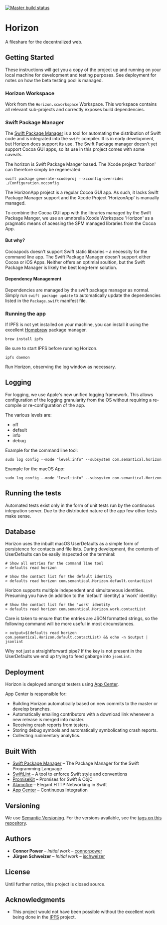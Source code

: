 [![Master build status](https://build.appcenter.ms/v0.1/apps/698105ed-4847-4884-a9b2-3c22ae326101/branches/master/badge)](https://appcenter.ms)

# Horizon

A fileshare for the decentralized web.

## Getting Started

These instructions will get you a copy of the project up and running on your
local machine for development and testing purposes. See deployment for notes
on how the beta testing pool is managed.

### Horizon Workspace

Work from the `Horizon.xcworkspace` Workspace. This workspace contains all
relevant sub-projects and correctly exposes build dependencies.

### Swift Package Manager

The [Swift Package Manager](https://swift.org/package-manager/) is a tool for
automating the distribution of Swift code and is integrated into the `swift`
compiler. It is in early development, but Horizon does support its use. The
Swift Package manager doesn't yet support Cocoa GUI apps, so its use in this
project comes with some caveats.

The horizon is Swift Package Manger based. The Xcode project 'horizon'
can therefore simply be regenerated:

    swift package generate-xcodeproj --xcconfig-overrides ./Configuration.xcconfig

The HorizonApp project is a regular Cocoa GUI app. As such, it lacks Swift
Package Manager support and the Xcode Project 'HorizonApp' is manually managed.

To combine the Cocoa GUI app with the libraries managed by the Swift Package
Manger, we use an umnbrella Xcode Workspace 'Horizon' as a pragmatic means of
acessing the SPM managed libraries from the Cocoa App.

#### But why?

Cocoapods doesn't support Swift static libraries – a necessity for the command
line app. The Swift Package Manager doesn't support either Cocoa or iOS Apps.
Neither offers an optimial soultion, but the Swift Package Manager is likely
the best long-term solution.

#### Dependency Management

Dependencies are managed by the swift package manager as normal. Simply run
`swift package update` to automatically update the dependencies listed in
the `Package.swift` manifest file.

### Running the app

If IPFS is not yet installed on your machine, you can install it using the
excellent [Homebrew](https://brew.sh) package manager.

```
brew install ipfs
```

Be sure to start IPFS before running Horizon.

```
ipfs daemon
```

Run Horizon, observing the log window as necessary.

## Logging

For logging, we use Apple's new unified logging framework. This allows
configuration of the logging granularity from the OS without requiring
a re-compile or re-configuration of the app.

The various levels are:

- off
- default
- info
- debug

Example for the command line tool:

    sudo log config --mode "level:info" --subsystem com.semantical.horizon

Example for the macOS App:

    sudo log config --mode "level:info" --subsystem com.semantical.Horizon

## Running the tests

Automated tests exist only in the form of unit tests run by the continuous
integration server. Due to the distributed nature of the app few other tests
make sense.

## Database

Horizon uses the inbuilt macOS UserDefaults as a simple form of persistence
for contacts and file lists. During development, the contents of UserDefaults
can be easily inspected on the terminal:

    # Show all entries for the command line tool
    > defaults read horizon

    # Show the contact list for the default identity
    > defaults read horizon com.semantical.Horizon.default.contactList

Horizon supports multiple independent and simultaneous identities. Presuming
you have (in addition to the 'default' identity) a 'work' identitiy:

    # Show the contact list for the 'work' identity
    > defaults read horizon com.semantical.Horizon.work.contactList

Care is taken to ensure that the entries are JSON formatted strings, so the
following command will be more useful in most circumstances.

    > output=$(defaults read horizon com.semantical.Horizon.default.contactList) && echo -n $output | jsonlint

Why not just a straightforward pipe? If the key is not present in the UserDefaults
we end up trying to feed gabarge into `jsonLint`.

## Deployment

Horizon is deployed amongst testers using [App Center](https://appcenter.ms).

App Center is responsible for:

- Building Horizon automatically based on new commits to the master or
  develop branches.
- Automatically emailing contributors with a download link whenever a new
  release is merged into master.
- Receiving crash reports from testers.
- Storing debug symbols and automatically symbolicating crash reports.
- Collecting rudimentary analytics.

## Built With

* [Swift Package Manager](https://swift.org/package-manager/) – The Package Manager for the Swift Programming Language
* [SwiftLint](https://github.com/realm/SwiftLint) – A tool to enforce Swift style and conventions
* [PromiseKit](https://github.com/mxcl/PromiseKit) – Promises for Swift & ObjC
* [Alamofire](https://github.com/Alamofire/Alamofire) – Elegant HTTP Networking in Swift
* [App Center](https://appcenter.ms) – Continuous Integration

## Versioning

We use [Semantic Versioning](http://semver.org/). For the versions available,
see the [tags on this repository](https://github.com/connorpower/Horizon/tags).

## Authors

* **Connor Power** – *Initial work* – [connorpower](https://github.com/connorpower)
* **Jürgen Schweizer** – *Initial work* – [jschweizer](https://github.com/jschweizer)

## License

Until further notice, this project is closed source.

## Acknowledgments

* This project would not have been possible without the excellent work
  being done in the [IPFS](https://github.com/ipfs/ipfs) project.
